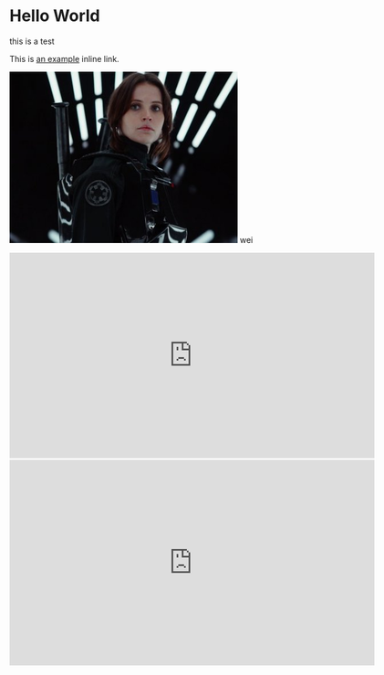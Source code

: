 # Hello World
this is a test

This is [an example](http://example.com/ "Title") inline link.

![Alt text](image.jpg)
wei
<iframe width="640" height="360" src="https://www.youtube.com/embed/r0IwfHdO36Y?ecver=1" frameborder="0" allowfullscreen></iframe>

<iframe width="640" height="360" src="https://www.youtube.com/embed/2uH7Hk65lUI?ecver=1" frameborder="0" allowfullscreen></iframe>

